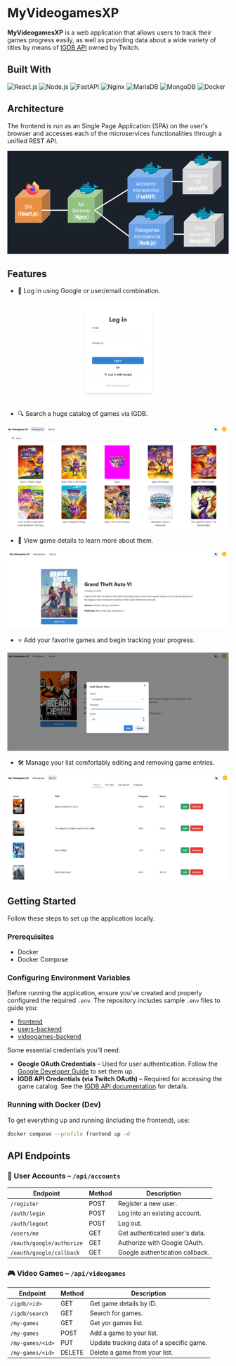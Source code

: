 # MyVideogamesXP

**MyVideogamesXP** is a web application that allows users to track their
games progress easily, as well as providing data about a wide variety
of titles by means of [IGDB API](https://www.igdb.com/api) owned by Twitch.

## Built With

![React.js](https://img.shields.io/badge/React.js-blue?style=for-the-badge&logo=react&logoColor=cyan) 
![Node.js](https://img.shields.io/badge/node.js-339933?style=for-the-badge&logo=Node.js&logoColor=white)
![FastAPI](https://img.shields.io/badge/FastAPI-005571?style=for-the-badge&logo=fastapi)
![Nginx](https://img.shields.io/badge/Nginx-009639?logo=nginx&logoColor=white&style=for-the-badge)
![MariaDB](https://img.shields.io/badge/MariaDB-003545?style=for-the-badge&logo=mariadb&logoColor=white)
![MongoDB](https://img.shields.io/badge/-MongoDB-13aa52?style=for-the-badge&logo=mongodb&logoColor=white
)
![Docker](https://img.shields.io/badge/docker-257bd6?style=for-the-badge&logo=docker&logoColor=white)

## Architecture

The frontend is run as an Single Page Application (SPA) on the user's browser and accesses each of the microservices functionalities through a unified REST API.

![Architecture](images/architecture.PNG)


## Features

- 🔐 Log in using Google or user/email combination.

<p align="center">
  <img src="images/login.png" width="200" />
</p>


- 🔍 Search a huge catalog of games via IGDB.
  
![Login](images/game_search.PNG)


- 📖 View game details to learn more about them.
  
![Login](images/view_game.PNG)

- ⭐ Add your favorite games and begin tracking your progress.

![Login](images/add_game.PNG)

- 🛠️ Manage your list comfortably editing and removing game entries.
  
![Login](images/game_list.PNG)

## Getting Started

Follow these steps to set up the application locally.

### Prerequisites
- Docker
- Docker Compose

### Configuring Environment Variables

Before running the application, ensure you’ve created and properly configured the required `.env`. The repository includes sample `.env` files to guide you:
- [frontend](./frontend/.env.sample)
- [users-backend](./users-backend/.env.sample)
- [videogames-backend](./videogames-backend/.env.sample)

Some essential credentials you’ll need:

- **Google OAuth Credentials** – Used for user authentication. Follow the [Google Developer Guide](https://developers.google.com/workspace/guides/create-credentials) to set them up.
- **IGDB API Credentials (via Twitch OAuth)** – Required for accessing the game catalog. See the [IGDB API documentation](https://api-docs.igdb.com/#about) for details.


### Running with Docker (Dev)

To get everything up and running (including the frontend), use:

```bash
docker compose --profile frontend up -d
```


## API Endpoints

### 🧑 User Accounts – `/api/accounts`

| Endpoint                  | Method | Description                     |
| ------------------------- | ------ | ------------------------------- |
| `/register`               | POST   | Register a new user.            |
| `/auth/login`             | POST   | Log into an existing account.   |
| `/auth/logout`            | POST   | Log out.                        |
| `/users/me`               | GET    | Get authenticated user's data.  |
| `/oauth/google/authorize` | GET    | Authorize with Google OAuth.    |
| `/oauth/google/callback`  | GET    | Google authentication callback. |


### 🎮 Video Games – `/api/videogames`

| Endpoint         | Method | Description                              |
| ---------------- | ------ | ---------------------------------------- |
| `/igdb/<id>`     | GET    | Get game details by ID.                  |
| `/igdb/search`   | GET    | Search for games.                        |
| `/my-games`      | GET    | Get yor games list.                      |
| `/my-games`      | POST   | Add a game to your list.                 |
| `/my-games/<id>` | PUT    | Update tracking data of a specific game. |
| `/my-games/<id>` | DELETE | Delete a game from your list.            |



